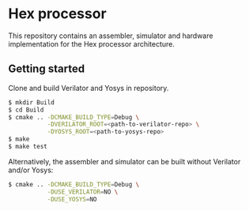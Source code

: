 # Hex processor

This repository contains an assembler, simulator and hardware implementation
for the Hex processor architecture.

## Getting started

Clone and build Verilator and Yosys in repository.

```bash
$ mkdir Build
$ cd Build
$ cmake .. -DCMAKE_BUILD_TYPE=Debug \
           -DVERILATOR_ROOT=<path-to-verilator-repo> \
           -DYOSYS_ROOT=<path-to-yosys-repo>
$ make
$ make test
```

Alternatively, the assembler and simulator can be built without Verilator
and/or Yosys:

```bash
$ cmake .. -DCMAKE_BUILD_TYPE=Debug \
           -DUSE_VERILATOR=NO \
           -DUSE_YOSYS=NO
```
